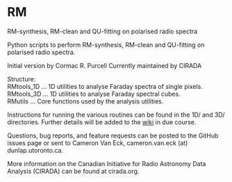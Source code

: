 # RM
RM-synthesis, RM-clean and QU-fitting on polarised radio spectra

 Python scripts to perform RM-synthesis, RM-clean and QU-fitting on
 polarised radio spectra.


 Initial version by Cormac R. Purcell
 Currently maintained by CIRADA


Structure:  
RMtools_1D  ... 1D utilities to analyse Faraday spectra of single pixels.  
RMtools_3D  ... 1D utilities to analyse Faraday spectral cubes.  
RMutils     ... Core functions used by the analysis utilities.

Instructions for running the various routines can be found in the 1D/ and 3D/ directories. Further details will be added to the [wiki](https://github.com/CIRADA-Tools/RM/wiki) in due course.

Questions, bug reports, and feature requests can be posted to the GitHub issues page or sent to Cameron Van Eck, cameron.van.eck (at) dunlap.utoronto.ca.

More information on the Canadian Initiative for Radio Astronomy Data Analysis (CIRADA) can be found at cirada.org.

